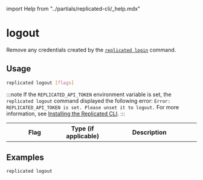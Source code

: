 import Help from "../partials/replicated-cli/_help.mdx"

# logout

Remove any credentials created by the [`replicated login`](/reference/replicated-cli-login) command.

## Usage

```bash
replicated logout [flags]
```

:::note
If the `REPLICATED_API_TOKEN` environment variable is set, the `replicated logout` command displayed the following error: `Error: REPLICATED_API_TOKEN is set. Please unset it to logout.` For more information, see [Installing the Replicated CLI](/reference/replicated-cli-installing).
:::

<table>
  <tr>
    <th width="30%">Flag</th>
    <th width="20%">Type (if applicable)</th>
    <th width="50%">Description</th>
  </tr>
  <Help/>
</table>

## Examples

```bash
replicated logout
```
